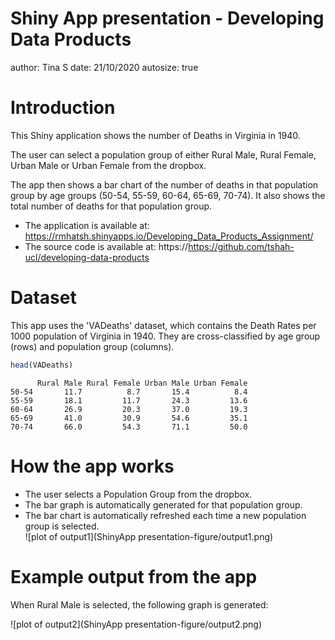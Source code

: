 Shiny App presentation - Developing Data Products
========================================================
author: Tina S
date: 21/10/2020
autosize: true

Introduction
========================================================

This Shiny application shows the number of Deaths in Virginia in 1940.

The user can select a population group of either Rural Male, Rural Female, Urban Male or Urban Female from the dropbox.

The app then shows a bar chart of the number of deaths in that population group by age groups (50-54, 55-59, 60-64, 65-69, 70-74). It also shows the total number of deaths for that population group.

- The application is available at: https://rmhatsh.shinyapps.io/Developing_Data_Products_Assignment/
- The source code is available at: https://https://github.com/tshah-ucl/developing-data-products

Dataset
========================================================

This app uses the 'VADeaths' dataset, which contains the Death Rates per 1000 population of Virginia in 1940. They are cross-classified by age group (rows) and population group (columns).

```r
head(VADeaths)
```

```
      Rural Male Rural Female Urban Male Urban Female
50-54       11.7          8.7       15.4          8.4
55-59       18.1         11.7       24.3         13.6
60-64       26.9         20.3       37.0         19.3
65-69       41.0         30.9       54.6         35.1
70-74       66.0         54.3       71.1         50.0
```

How the app works
========================================================

- The user selects a Population Group from the dropbox.  
- The bar graph is automatically generated for that population group.   
- The bar chart is automatically refreshed each time a new population group is selected.  
![plot of output1](ShinyApp presentation-figure/output1.png)


Example output from the app
========================================================

When Rural Male is selected, the following graph is generated:

![plot of output2](ShinyApp presentation-figure/output2.png)

